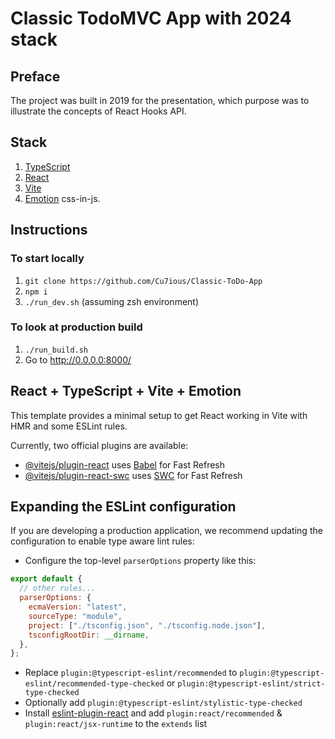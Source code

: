 # Classic TodoMVC App with 2024 stack

## Preface

The project was built in 2019 for the presentation, which purpose was to illustrate the concepts of React Hooks API.

## Stack

1. [TypeScript](https://www.typescriptlang.org/)
2. [React](https://react.dev/)
3. [Vite](https://vitejs.dev/)
4. [Emotion](https://emotion.sh/docs/introduction) css-in-js.

## Instructions

### To start locally

1. `git clone https://github.com/Cu7ious/Classic-ToDo-App`
2. `npm i`
3. `./run_dev.sh` (assuming zsh environment)

### To look at production build

1. `./run_build.sh`
2. Go to http://0.0.0.0:8000/

## React + TypeScript + Vite + Emotion

This template provides a minimal setup to get React working in Vite with HMR and some ESLint rules.

Currently, two official plugins are available:

- [@vitejs/plugin-react](https://github.com/vitejs/vite-plugin-react/blob/main/packages/plugin-react/README.md) uses [Babel](https://babeljs.io/) for Fast Refresh
- [@vitejs/plugin-react-swc](https://github.com/vitejs/vite-plugin-react-swc) uses [SWC](https://swc.rs/) for Fast Refresh

## Expanding the ESLint configuration

If you are developing a production application, we recommend updating the configuration to enable type aware lint rules:

- Configure the top-level `parserOptions` property like this:

```js
export default {
  // other rules...
  parserOptions: {
    ecmaVersion: "latest",
    sourceType: "module",
    project: ["./tsconfig.json", "./tsconfig.node.json"],
    tsconfigRootDir: __dirname,
  },
};
```

- Replace `plugin:@typescript-eslint/recommended` to `plugin:@typescript-eslint/recommended-type-checked` or `plugin:@typescript-eslint/strict-type-checked`
- Optionally add `plugin:@typescript-eslint/stylistic-type-checked`
- Install [eslint-plugin-react](https://github.com/jsx-eslint/eslint-plugin-react) and add `plugin:react/recommended` & `plugin:react/jsx-runtime` to the `extends` list

